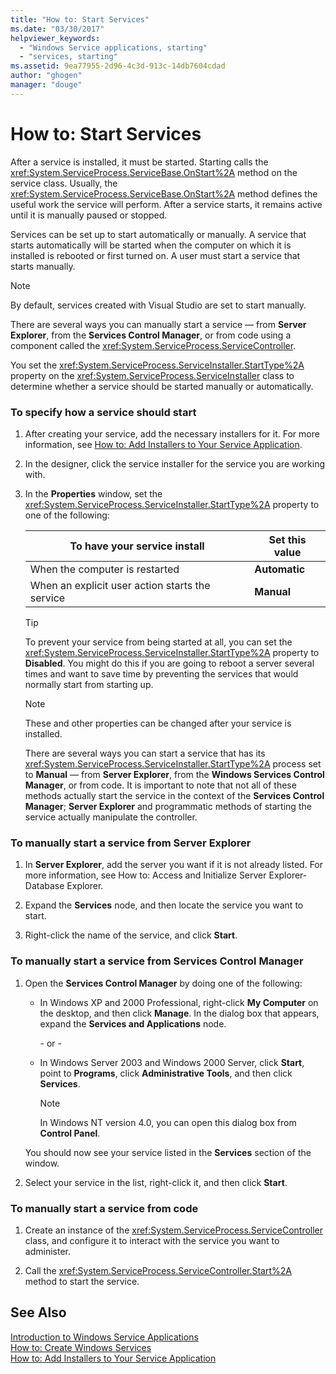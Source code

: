 ```yaml
---
title: "How to: Start Services"
ms.date: "03/30/2017"
helpviewer_keywords: 
  - "Windows Service applications, starting"
  - "services, starting"
ms.assetid: 9ea77955-2d96-4c3d-913c-14db7604cdad
author: "ghogen"
manager: "douge"
---
```

# How to: Start Services
After a service is installed, it must be started. Starting calls the <xref:System.ServiceProcess.ServiceBase.OnStart%2A> method on the service class. Usually, the <xref:System.ServiceProcess.ServiceBase.OnStart%2A> method defines the useful work the service will perform. After a service starts, it remains active until it is manually paused or stopped.  
  
 Services can be set up to start automatically or manually. A service that starts automatically will be started when the computer on which it is installed is rebooted or first turned on. A user must start a service that starts manually.  
  
> [!NOTE]
>  By default, services created with Visual Studio are set to start manually.  
  
 There are several ways you can manually start a service — from **Server Explorer**, from the **Services Control Manager**, or from code using a component called the <xref:System.ServiceProcess.ServiceController>.  
  
 You set the <xref:System.ServiceProcess.ServiceInstaller.StartType%2A> property on the <xref:System.ServiceProcess.ServiceInstaller> class to determine whether a service should be started manually or automatically.  
  
### To specify how a service should start  
  
1.  After creating your service, add the necessary installers for it. For more information, see [How to: Add Installers to Your Service Application](../../../docs/framework/windows-services/how-to-add-installers-to-your-service-application.md).  
  
2.  In the designer, click the service installer for the service you are working with.  
  
3.  In the **Properties** window, set the <xref:System.ServiceProcess.ServiceInstaller.StartType%2A> property to one of the following:  
  
    |To have your service install|Set this value|  
    |----------------------------------|--------------------|  
    |When the computer is restarted|**Automatic**|  
    |When an explicit user action starts the service|**Manual**|  
  
    > [!TIP]
    >  To prevent your service from being started at all, you can set the <xref:System.ServiceProcess.ServiceInstaller.StartType%2A> property to **Disabled**. You might do this if you are going to reboot a server several times and want to save time by preventing the services that would normally start from starting up.  
  
    > [!NOTE]
    >  These and other properties can be changed after your service is installed.  
  
     There are several ways you can start a service that has its <xref:System.ServiceProcess.ServiceInstaller.StartType%2A> process set to **Manual** — from **Server Explorer**, from the **Windows Services Control Manager**, or from code. It is important to note that not all of these methods actually start the service in the context of the **Services Control Manager**; **Server Explorer** and programmatic methods of starting the service actually manipulate the controller.  
  
### To manually start a service from Server Explorer  
  
1.  In **Server Explorer**, add the server you want if it is not already listed. For more information, see How to: Access and Initialize Server Explorer-Database Explorer.  
  
2.  Expand the **Services** node, and then locate the service you want to start.  
  
3.  Right-click the name of the service, and click **Start**.  
  
### To manually start a service from Services Control Manager  
  
1.  Open the **Services Control Manager** by doing one of the following:  
  
    -   In Windows XP and 2000 Professional, right-click **My Computer** on the desktop, and then click **Manage**. In the dialog box that appears, expand the **Services and Applications** node.  
  
         \- or -  
  
    -   In Windows Server 2003 and Windows 2000 Server, click **Start**, point to **Programs**, click **Administrative Tools**, and then click **Services**.  
  
        > [!NOTE]
        >  In Windows NT version 4.0, you can open this dialog box from **Control Panel**.  
  
     You should now see your service listed in the **Services** section of the window.  
  
2.  Select your service in the list, right-click it, and then click **Start**.  
  
### To manually start a service from code  
  
1.  Create an instance of the <xref:System.ServiceProcess.ServiceController> class, and configure it to interact with the service you want to administer.  
  
2.  Call the <xref:System.ServiceProcess.ServiceController.Start%2A> method to start the service.  
  
## See Also  
 [Introduction to Windows Service Applications](../../../docs/framework/windows-services/introduction-to-windows-service-applications.md)  
 [How to: Create Windows Services](../../../docs/framework/windows-services/how-to-create-windows-services.md)  
 [How to: Add Installers to Your Service Application](../../../docs/framework/windows-services/how-to-add-installers-to-your-service-application.md)
